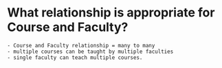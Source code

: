 # What relationship is appropriate for Course and Faculty?

    - Course and Faculty relationship = many to many
    - multiple courses can be taught by multiple faculties
    - single faculty can teach multiple courses.